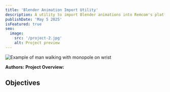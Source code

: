 ```yaml
---
title: 'Blender Animation Import Utility'
description: A utility to import Blender animations into Remcom's platform, streamlining the workflow for simulating antennas with moving humans.
publishDate: 'May 5 2025'
isFeatured: true
seo:
  image:
    src: '/project-2.jpg'
    alt: Project preview
---
```


![Example of man walking with monopole on wrist](/importBlender.gif)


**Authors:** 
**Project Overview:**


## Objectives
